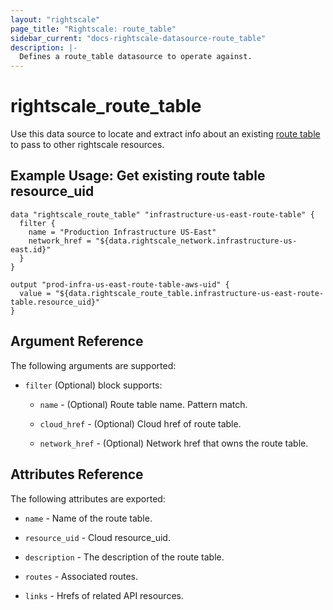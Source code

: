 ```yaml
---
layout: "rightscale"
page_title: "Rightscale: route_table"
sidebar_current: "docs-rightscale-datasource-route_table"
description: |-
  Defines a route_table datasource to operate against.
---
```


# rightscale_route_table

Use this data source to locate and extract info about an existing [route table](http://reference.rightscale.com/api1.5/resources/ResourceRouteTables.html) to pass to other rightscale resources.

## Example Usage: Get existing route table resource_uid

```hcl
data "rightscale_route_table" "infrastructure-us-east-route-table" {
  filter {
    name = "Production Infrastructure US-East"
    network_href = "${data.rightscale_network.infrastructure-us-east.id}"
  }
}

output "prod-infra-us-east-route-table-aws-uid" {
  value = "${data.rightscale_route_table.infrastructure-us-east-route-table.resource_uid}"
}
```

## Argument Reference

The following arguments are supported:

* `filter` (Optional) block supports:

  * `name` - (Optional) Route table name.  Pattern match.

  * `cloud_href` - (Optional) Cloud href of route table.

  * `network_href` - (Optional) Network href that owns the route table.

## Attributes Reference

The following attributes are exported:

* `name` - Name of the route table.

* `resource_uid` - Cloud resource_uid.

* `description` - The description of the route table.

* `routes` - Associated routes.

* `links` - Hrefs of related API resources.